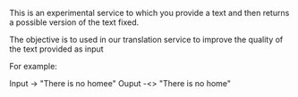 This is an experimental service to which you provide a text and then 
returns a possible version of the text fixed.

The objective is to used in our translation service to improve the quality
of the text provided as input

For example: 

Input -> "There is no homee"
Ouput -<> "There is no home"


